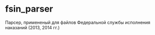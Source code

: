 # fsin_parser
Парсер, примененый для файлов Федеральной службы исполнения наказаний (2013, 2014 гг.)
